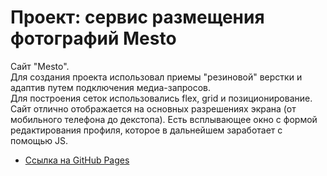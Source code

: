 # Проект: сервис размещения фотографий Mesto

Сайт "Mesto".  
Для создания проекта использовал приемы "резиновой" верстки и адаптив путем подключения медиа-запросов.  
Для построения сеток использовались flex, grid и позиционирование.  
Сайт отлично отображается на основных разрешениях экрана (от мобильного телефона до декстопа). 
Есть всплывающее окно с формой редактирования профиля, которое в дальнейшем заработает с помощью JS.  

* [Ссылка на GitHub Pages](https://sayno21.github.io/mesto-project/)
